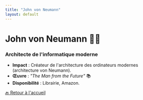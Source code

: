 ```yaml
---
title: "John von Neumann"
layout: default
---
```


# John von Neumann 👨‍🦱
### Architecte de l'informatique moderne

- **Impact** : Créateur de l'architecture des ordinateurs modernes (architecture von Neumann).
- **Œuvre** : *"The Man from the Future"* 📚
- **Disponibilité** : Librairie, Amazon.

[🔙 Retour à l'accueil](/tech-legends/)
